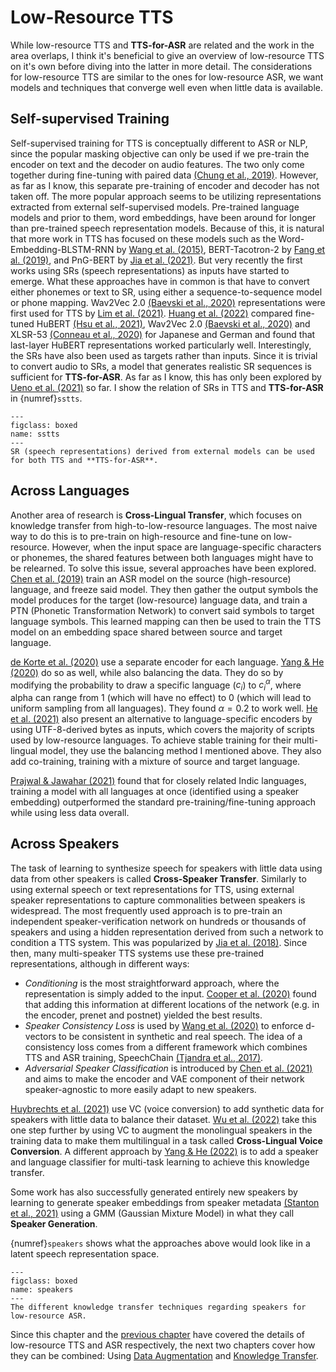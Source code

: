 # Low-Resource TTS

While low-resource TTS and **TTS-for-ASR** are related and the work in the area overlaps, I think it's beneficial to give an overview of low-resource TTS on it's own before diving into the latter in more detail. The considerations for low-resource TTS are similar to the ones for low-resource ASR, we want models and techniques that converge well even when little data is available.

## Self-supervised Training

Self-supervised training for TTS is conceptually different to ASR or NLP, since the popular masking objective can only be used if we pre-train the encoder on text and the decoder on audio features. The two only come together during fine-tuning with paired data [(Chung et al., 2019)](references.html#chung2019semisuptts). However, as far as I know, this separate pre-training of encoder and decoder has not taken off. The more popular approach seems to be utilizing representations extracted from external self-supervised models. Pre-trained language models and prior to them, word embeddings, have been around for longer than pre-trained speech representation models. Because of this, it is natural that more work in TTS has focused on these models such as the Word-Embedding-BLSTM-RNN by [Wang et al. (2015)](references.html#wang2015wordvec), BERT-Tacotron-2 by [Fang et al. (2019)](references.html#fang2019pretrained), and PnG-BERT by [Jia et al. (2021)](references.html#jia2021pngbert). But very recently the first works using SRs (speech representations) as inputs have started to emerge. What these approaches have in common is that have to convert either phonemes or text to SR, using either a sequence-to-sequence model or phone mapping. Wav2Vec 2.0 [(Baevski et al., 2020)](references.html#baevski2020wav2vec2) representations were first used for TTS by [Lim et al. (2021)](references.html#lim2021w2v2tts). [Huang et al. (2022)](references.html#huang2022dth) compared fine-tuned HuBERT [(Hsu et al., 2021)](references.html#hsu2021hubert), Wav2Vec 2.0 [(Baevski et al., 2020)](references.html#baevski2020wav2vec2) and XLSR-53 [(Conneau et al., 2020)](references.html#conneau2020xlsr53) for Japanese and German and found that last-layer HuBERT representations worked particularly well. Interestingly, the SRs have also been used as targets rather than inputs. Since it is trivial to convert audio to SRs, a model that generates realistic SR sequences is sufficient for **TTS-for-ASR**. As far as I know, this has only been explored by [Ueno et al. (2021)](references.html#ueno2021dth) so far. I show the relation of SRs in TTS and **TTS-for-ASR** in {numref}`sstts`.

```{figure} ../figures/self-supervised-tts.svg
---
figclass: boxed
name: sstts
---
SR (speech representations) derived from external models can be used for both TTS and **TTS-for-ASR**.
```

## Across Languages

Another area of research is **Cross-Lingual Transfer**, which focuses on knowledge transfer from high-to-low-resource languages. The most naive way to do this is to pre-train on high-resource and fine-tune on low-resource. However, when the input space are language-specific characters or phonemes, the shared features between both languages might have to be relearned. To solve this issue, several approaches have been explored. [Chen et al. (2019)](references.html#chen2021mixmatch) train an ASR model on the source (high-resource) language, and freeze said model. They then gather the output symbols the model produces for the target (low-resource) language data, and train a PTN (Phonetic Transformation Network) to convert said symbols to target language symbols. This learned mapping can then be used to train the TTS model on an embedding space shared between source and target language.

[de Korte et al. (2020)](references.html#dekorte2020encoder) use a separate encoder for each language. [Yang & He (2020)](references.html#yang2020universal) do so as well, while also balancing the data. They do so by modifying the probability to draw a specific language ($c_i$) to $c_i^\alpha$, where alpha can range from 1 (which will have no effect) to 0 (which will lead to uniform sampling from all languages). They found $\alpha=0.2$ to work well. [He et al. (2021)](references.html#he2021byte) also present an alternative to language-specific encoders by using UTF-8-derived bytes as inputs, which covers the majority of scripts used by low-resource languages. To achieve stable training for their multi-lingual model, they use the balancing method I mentioned above. They also add co-training, training with a mixture of source and target language.

[Prajwal & Jawahar (2021)](references.html#prajwaljawahar2021tts) found that for closely related Indic languages, training a model with all languages at once (identified using a speaker embedding) outperformed the standard pre-training/fine-tuning approach while using less data overall.

## Across Speakers

The task of learning to synthesize speech for speakers with little data using data from other speakers is called **Cross-Speaker Transfer**.
Similarly to using external speech or text representations for TTS, using external speaker representations to capture commonalities between speakers is widespread. The most frequently used approach is to pre-train an independent speaker-verification network on hundreds or thousands of speakers and using a hidden representation derived from such a network to condition a TTS system. This was popularized by [Jia et al. (2018)](references.html#jia2018dvecs). Since then, many multi-speaker TTS systems use these pre-trained representations, although in different ways:
- *Conditioning* is the most straightforward approach, where the representation is simply added to the input. [Cooper et al. (2020)](references.html#cooper2020zeroshot) found that adding this information at different locations of the network (e.g. in the encoder, prenet and postnet) yielded the best results.
- *Speaker Consistency Loss* is used by [Wang et al. (2020)](references.html#wang2020scl) to enforce d-vectors to be consistent in synthetic and real speech. The idea of a consistency loss comes from a different framework which combines TTS and ASR training, SpeechChain [(Tjandra et al., 2017)](references.html#tjandra2017speechchain).
- *Adversarial Speaker Classification* is introduced by [Chen et al. (2021)](references.html#chen2021mixmatch) and aims to make the encoder and VAE component of their network speaker-agnostic to more easily adapt to new speakers.

[Huybrechts et al. (2021)](references.html#huybrechts2021vc) use VC (voice conversion) to add synthetic data for speakers with little data to balance their dataset. [Wu et al. (2022)](references.html#wu2022srvc) take this one step further by using VC to augment the monolingual speakers in the training data to make them multilingual in a task called **Cross-Lingual Voice Conversion**. A different approach by [Yang & He (2022)](references.html#yang2022multiling) is to add a speaker and language classifier for multi-task learning to achieve this knowledge transfer.

Some work has also successfully generated entirely new speakers by learning to generate speaker embeddings from speaker metadata [(Stanton et al., 2021)](references.html#stanton2022speakergen) using a GMM (Gaussian Mixture Model) in what they call **Speaker Generation**.

{numref}`speakers` shows what the approaches above would look like in a latent speech representation space.

```{figure} ../figures/speakers.svg
---
figclass: boxed
name: speakers
---
The different knowledge transfer techniques regarding speakers for low-resource ASR.
```

Since this chapter and the [previous chapter](03_low_resource_asr) have covered the details of low-resource TTS and ASR respectively, the next two chapters cover how they can be combined: Using [Data Augmentation](05_augmentation) and [Knowledge Transfer](06_transfer). 

<!-- ## Speechchain - not that important, only do this one if there's time -->